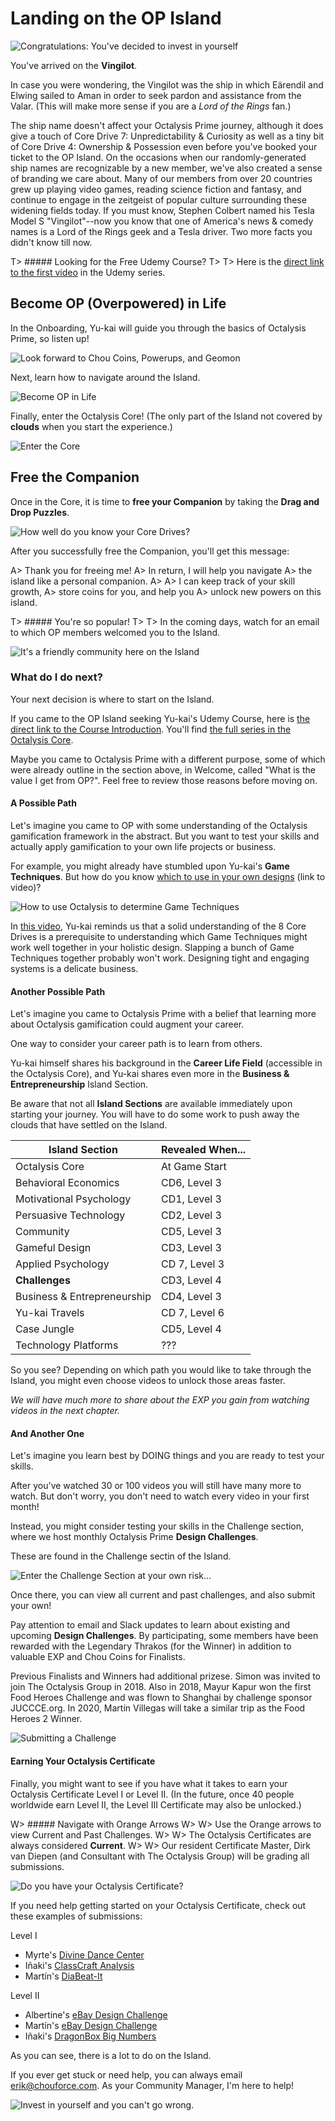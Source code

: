 # Landing on the OP Island

![Congratulations: You've decided to invest in yourself](/resources/investnow.png)

You've arrived on the **Vingilot**. 

In case you were wondering, the Vingilot was the ship in which Eärendil and Elwing sailed to Aman in order to seek pardon and assistance from the Valar. (This will make more sense if you are a *Lord of the Rings* fan.)

The ship name doesn't affect your Octalysis Prime journey, although it does give a touch of Core Drive 7: Unpredictability & Curiosity as well as a tiny bit of Core Drive 4: Ownership & Possession even before you've booked your ticket to the OP Island. On the occasions when our randomly-generated ship names are recognizable by a new member, we've also created a sense of branding we care about. Many of our members from over 20 countries grew up playing video games, reading science fiction and fantasy, and continue to engage in the zeitgeist of popular culture surrounding these widening fields today. If you must know, Stephen Colbert named his Tesla Model S "Vingilot"--now you know that one of America's news & comedy names is a Lord of the Rings geek and a Tesla driver. Two more facts you didn't know till now. 

T> ##### Looking for the Free Udemy Course?
T>
T> Here is the [direct link to the first video](https://island.octalysisprime.com/#!/core/Beginner/Udemy%20Course%20Introduction/216085271) in the Udemy series.

## Become OP (Overpowered) in Life

In the Onboarding, Yu-kai will guide you through the basics of Octalysis Prime, so listen up!

![Look forward to Chou Coins, Powerups, and Geomon](/resources/intro01geo.png)

Next, learn how to navigate around the Island.

![Become OP in Life](/resources/opinlife.png)

Finally, enter the Octalysis Core! (The only part of the Island not covered by **clouds** when you start the experience.)

![Enter the Core](/resources/enterthecore.png)


## Free the Companion

Once in the Core, it is time to **free your Companion** by taking the **Drag and Drop Puzzles**. 

![How well do you know your Core Drives?](/resources/puzzle01.png)

After you successfully free the Companion, you'll get this message:

A> Thank you for freeing me!
A> In return, I will help you navigate
A> the island like a personal companion.
A>
A> I can keep track of your skill growth,
A> store coins for you, and help you
A> unlock new powers on this island.


T> ##### You're so popular!
T>
T> In the coming days, watch for an email to which OP members welcomed you to the Island.

![It's a friendly community here on the Island](/resources/popular.png)


### What do I do next? 

Your next decision is where to start on the Island. 

If you came to the OP Island seeking Yu-kai's Udemy Course, here is [the direct link to the Course Introduction](https://island.octalysisprime.com/#!/core/Beginner/Udemy%20Course%20Introduction/216085271). You'll find [the full series in the Octalysis Core](https://island.octalysisprime.com/#!/core/Beginner/Udemy%20Course%20Introduction/). 

Maybe you came to Octalysis Prime with a different purpose, some of which were already outline in the section above, in Welcome, called "What is the value I get from OP?". Feel free to review those reasons before moving on. 

#### A Possible Path

Let's imagine you came to OP with some understanding of the Octalysis gamification framework in the abstract. But you want to test your skills and actually apply gamification to your own life projects or business. 

For example, you might already have stumbled upon Yu-kai's **Game Techniques**. But how do you know [which to use in your own designs](https://island.octalysisprime.com/#!/core/Intermediate/Game%20Design%20Techniques%20(Intermediate)/218554735) (link to video)? 

![How to use Octalysis to determine Game Techniques](/resources/whichgts.png)

In [this video](https://island.octalysisprime.com/#!/core/Intermediate/Game%20Design%20Techniques%20(Intermediate)/218554735), Yu-kai reminds us that a solid understanding of the 8 Core Drives is a prerequisite to understanding which Game Techniques might work well together in your holistic design. Slapping a bunch of Game Techniques together probably won't work. Designing tight and engaging systems is a delicate business. 

#### Another Possible Path

Let's imagine you came to Octalysis Prime with a belief that learning more about Octalysis gamification could augment your career. 

One way to consider your career path is to learn from others. 

Yu-kai himself shares his background in the **Career Life Field** (accessible in the Octalysis Core), and Yu-kai shares even more in the **Business & Entrepreneurship** Island Section. 

Be aware that not all **Island Sections** are available immediately upon starting your journey. You will have to do some work to push away the clouds that have settled on the Island. 

| Island Section  | Revealed When...  |
|---|---|
| Octalysis Core  | At Game Start  |
| Behavioral Economics  | CD6, Level 3  |
| Motivational Psychology  | CD1, Level 3  |
| Persuasive Technology  | CD2, Level 3  |
| Community  | CD5, Level 3  |
| Gameful Design  | CD3, Level 3 |
| Applied Psychology  | CD 7, Level 3  |
| **Challenges**  | CD3, Level 4  |
| Business & Entrepreneurship  | CD4, Level 3  |
| Yu-kai Travels  | CD 7, Level 6  |
| Case Jungle  | CD5, Level 4 |
| Technology Platforms  | ??? |

So you see? Depending on which path you would like to take through the Island, you might even choose videos to unlock those areas faster. 

*We will have much more to share about the EXP you gain from watching videos in the next chapter.*



#### And Another One

Let's imagine you learn best by DOING things and you are ready to test your skills.

After you've watched 30 or 100 videos you will still have many more to watch. But don't worry, you don't need to watch every video in your first month!

Instead, you might consider testing your skills in the Challenge section, where we host monthly Octalysis Prime **Design Challenges**.

These are found in the Challenge sectin of the Island.

![Enter the Challenge Section at your own risk...](/resources/challengesection.png)

Once there, you can view all current and past challenges, and also submit your own!

Pay attention to email and Slack updates to learn about existing and upcoming **Design Challenges**. By participating, some members have been rewarded with the Legendary Thrakos (for the Winner) in addition to valuable EXP and Chou Coins for Finalists. 

Previous Finalists and Winners had additional prizese. Simon was invited to join The Octalysis Group in 2018. Also in 2018, Mayur Kapur won the first Food Heroes Challenge and was flown to Shanghai by challenge sponsor JUCCCE.org. In 2020, Martín Villegas will take a similar trip as the Food Heroes 2 Winner.

![Submitting a Challenge](/resources/challengesub.png)

#### Earning Your Octalysis Certificate

Finally, you might want to see if you have what it takes to earn your Octalysis Certificate Level I or Level II. (In the future, once 40 people worldwide earn Level II, the Level III Certificate may also be unlocked.)

W> ##### Navigate with Orange Arrows
W>
W> Use the Orange arrows to view Current and Past Challenges.
W> 
W> The Octalysis Certificates are always considered **Current**.
W>
W> Our resident Certificate Master, Dirk van Diepen (and Consultant with The Octalysis Group) will be grading all submissions.

![Do you have your Octalysis Certificate?](/resources/certificatelevel1.png)

If you need help getting started on your Octalysis Certificate, check out these examples of submissions: 

Level I
- Myrte's [Divine Dance Center](https://island.octalysisprime.com/uploads/user_uploads/5c112a4b5136d3720c10448f/Myrte%20Verbaan%20-%20Divine%20Dance%20Center%20-%20Level%201%20Octalysis%20Certificate%20Submission%20-%20Revised1555375313774.pdf)
- Iñaki's [ClassCraft Analysis](https://island.octalysisprime.com/uploads/user_uploads/5b5df3ac64b2bc5f0db1f235/LVL1_%20Classcraft1546715816769.pdf)
- Martín's [DiaBeat-It](https://island.octalysisprime.com/uploads/user_uploads/5ca40c2a3bf7ef05fefdce9c/GAMIFICATION%20DESIGN%20DIABEAT-IT1556475300247.pdf)

Level II

- Albertine's [eBay Design Challenge](https://island.octalysisprime.com/uploads/user_uploads/5b86a082229e5d346a40ecea/Octalysis%20Challenge%20Ebay%20Albertine%20updated1546934887979.pdf)
- Martín's [eBay Design Challenge](https://island.octalysisprime.com/uploads/user_uploads/5ca40c2a3bf7ef05fefdce9c/eBAY%20OCTALYSIS1554400905093.pdf)
- Iñaki's [DragonBox Big Numbers](https://island.octalysisprime.com/uploads/user_uploads/5b5df3ac64b2bc5f0db1f235/I%C3%B1aki_Ibargoyen_Dragon%20Box%20Big%20Numbers_LVL21555004192977.pdf)

As you can see, there is a lot to do on the Island. 

If you ever get stuck or need help, you can always email erik@chouforce.com. As your Community Manager, I'm here to help!

![Invest in yourself and you can't go wrong.](/resources/yukaithinks150.png)